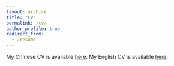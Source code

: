 ```yaml
---
layout: archive
title: "CV"
permalink: /cv/
author_profile: true
redirect_from:
  - /resume
---
```

My Chinese CV is available [here](/files/cn-resume.pdf). My English CV is available [here](/files/eng-resume.pdf).